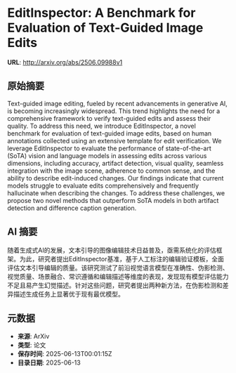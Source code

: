# EditInspector: A Benchmark for Evaluation of Text-Guided Image Edits

**URL**: http://arxiv.org/abs/2506.09988v1

## 原始摘要

Text-guided image editing, fueled by recent advancements in generative AI, is
becoming increasingly widespread. This trend highlights the need for a
comprehensive framework to verify text-guided edits and assess their quality.
To address this need, we introduce EditInspector, a novel benchmark for
evaluation of text-guided image edits, based on human annotations collected
using an extensive template for edit verification. We leverage EditInspector to
evaluate the performance of state-of-the-art (SoTA) vision and language models
in assessing edits across various dimensions, including accuracy, artifact
detection, visual quality, seamless integration with the image scene, adherence
to common sense, and the ability to describe edit-induced changes. Our findings
indicate that current models struggle to evaluate edits comprehensively and
frequently hallucinate when describing the changes. To address these
challenges, we propose two novel methods that outperform SoTA models in both
artifact detection and difference caption generation.


## AI 摘要

随着生成式AI的发展，文本引导的图像编辑技术日益普及，亟需系统化的评估框架。为此，研究者提出EditInspector基准，基于人工标注的编辑验证模板，全面评估文本引导编辑的质量。该研究测试了前沿视觉语言模型在准确性、伪影检测、视觉质量、场景融合、常识遵循和编辑描述等维度的表现，发现现有模型评估能力不足且易产生幻觉描述。针对这些问题，研究者提出两种新方法，在伪影检测和差异描述生成任务上显著优于现有最优模型。

## 元数据

- **来源**: ArXiv
- **类型**: 论文
- **保存时间**: 2025-06-13T00:01:15Z
- **目录日期**: 2025-06-13
